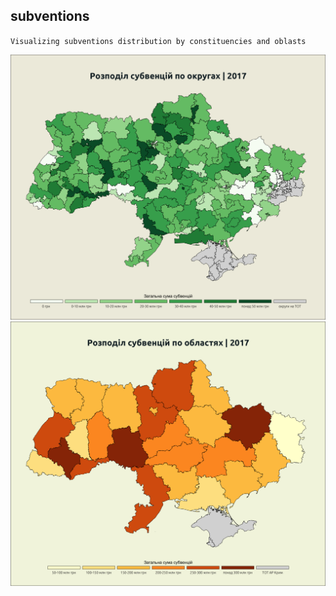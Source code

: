 ## subventions

`Visualizing subventions distribution by constituencies and oblasts`

![](https://github.com/savchukidze/subventions/blob/master/sub_map_constituencies_2017.png?raw=true)
![](https://github.com/savchukidze/subventions/blob/master/sub_map_oblast_2017.png?raw=true)

